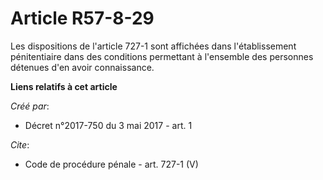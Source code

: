 # Article R57-8-29

Les dispositions de l'article 727-1 sont affichées dans l'établissement pénitentiaire dans des conditions permettant à
l'ensemble des personnes détenues d'en avoir connaissance.

**Liens relatifs à cet article**

_Créé par_:

  - Décret n°2017-750 du 3 mai 2017 - art. 1

_Cite_:

  - Code de procédure pénale - art. 727-1 (V)
